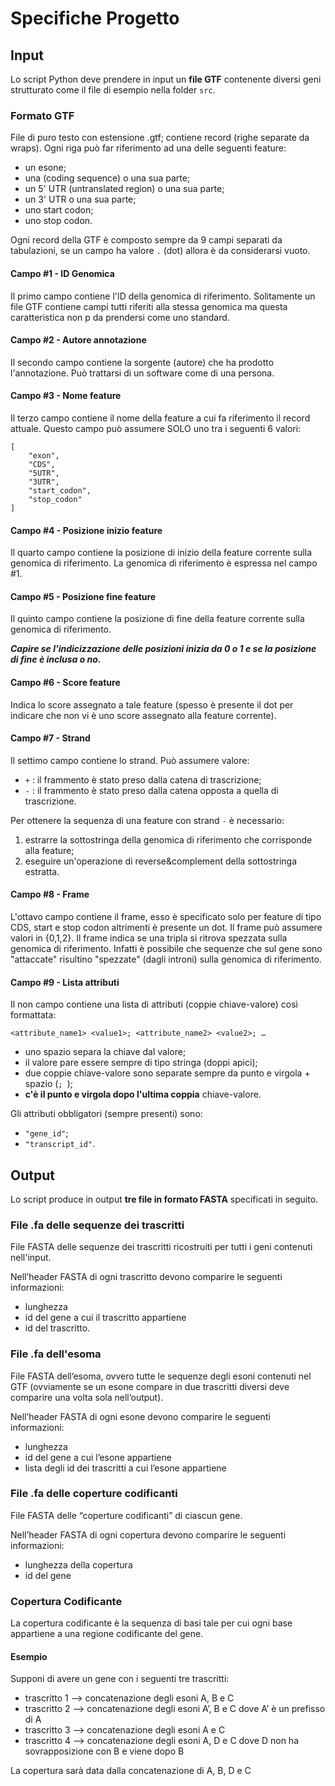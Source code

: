 # Specifiche Progetto

## Input
Lo script Python deve prendere in input un **file GTF** contenente diversi geni strutturato come il file di esempio nella folder `src`.

### Formato GTF
File di puro testo con estensione .gtf; contiene record (righe separate da wraps). Ogni riga può far riferimento ad una delle seguenti feature:
* un esone;
* una  (coding sequence) o una sua parte;
* un 5' UTR (untranslated region) o una sua parte;
* un 3' UTR o una sua parte;
* uno start codon;
* uno stop codon.

Ogni record della GTF è composto sempre da 9 campi separati da tabulazioni, se un campo ha valore `.` (dot) allora è da considerarsi vuoto.

#### Campo #1 - ID Genomica
Il primo campo contiene l'ID della genomica di riferimento. Solitamente un file GTF contiene campi tutti riferiti alla stessa genomica ma questa caratteristica non p da prendersi come uno standard.

#### Campo #2 - Autore annotazione
Il secondo campo contiene la sorgente (autore) che ha prodotto l'annotazione. Può trattarsi di un software come di una persona.

#### Campo #3 - Nome feature
Il terzo campo contiene il nome della feature a cui fa riferimento il record attuale. Questo campo può assumere SOLO uno tra i seguenti 6 valori: 
```
[
    "exon",
    "CDS",
    "5UTR",
    "3UTR",
    "start_codon",
    "stop_codon"
]
```

#### Campo #4 - Posizione inizio feature
Il quarto campo contiene la posizione di inizio della feature corrente sulla genomica di riferimento. La genomica di riferimento è espressa nel campo #1.

#### Campo #5 - Posizione fine feature
Il quinto campo contiene la posizione di fine della feature corrente sulla genomica di riferimento.

_**Capire se l'indicizzazione delle posizioni inizia da 0 o 1 e se la posizione di fine è inclusa o no.**_

#### Campo #6 - Score feature
Indica lo score assegnato a tale feature (spesso è presente il dot per indicare che non vi è uno score assegnato alla feature corrente).

#### Campo #7 - Strand
Il settimo campo contiene lo strand. Può assumere valore:
* `+` : il frammento è stato preso dalla catena di trascrizione; 
* `-` : il frammento è stato preso dalla catena opposta a quella di trascrizione.

Per ottenere la sequenza di una feature con strand `-` è necessario:
1) estrarre la sottostringa della genomica di riferimento che corrisponde alla feature;
2) eseguire un'operazione di reverse&complement della sottostringa estratta.

#### Campo #8 - Frame
L'ottavo campo contiene il frame, esso è specificato solo per feature di tipo CDS, start e stop codon altrimenti è presente un dot. Il frame può assumere valori in {0,1,2}. Il frame indica se una tripla si ritrova spezzata sulla genomica di riferimento. Infatti è possibile che sequenze che sul gene sono "attaccate" risultino "spezzate" (dagli introni) sulla genomica di riferimento.

#### Campo #9 - Lista attributi
Il non campo contiene una lista di attributi (coppie chiave-valore) così formattata:
```
<attribute_name1> <value1>; <attribute_name2> <value2>; …
```
* uno spazio separa la chiave dal valore;
* il valore pare essere sempre di tipo stringa (doppi apici);
* due coppie chiave-valore sono separate sempre da punto e virgola + spazio (`; `);
* **c'è il punto e virgola dopo l'ultima coppia** chiave-valore.

Gli attributi obbligatori (sempre presenti) sono:
* `"gene_id"`;
* `"transcript_id"`.


## Output
Lo script produce in output **tre file in formato FASTA** specificati in seguito.

### File .fa delle sequenze dei trascritti
File FASTA delle sequenze dei trascritti ricostruiti per tutti i geni contenuti nell'input. 

Nell’header FASTA di ogni trascritto devono comparire le seguenti informazioni: 
* lunghezza
* id del gene a cui il trascritto appartiene
* id del trascritto.

### File .fa dell'esoma
File FASTA dell’esoma, ovvero tutte le sequenze degli esoni contenuti nel GTF (ovviamente se un esone compare in due trascritti diversi deve comparire una volta sola nell’output).

Nell’header FASTA di ogni esone devono comparire le seguenti informazioni:
* lunghezza
* id del gene a cui l’esone appartiene
* lista degli id dei trascritti a cui l’esone appartiene

### File .fa delle coperture codificanti
File FASTA delle “coperture codificanti” di ciascun gene.

Nell’header FASTA di ogni copertura devono comparire le seguenti informazioni:
* lunghezza della copertura
* id del gene

### Copertura Codificante
La copertura codificante è la sequenza di basi tale per cui ogni base appartiene a una regione codificante del gene.

#### Esempio
Supponi di avere un gene con i seguenti tre trascritti:
- trascritto 1 —> concatenazione degli esoni A, B e C
- trascritto 2 —> concatenazione degli esoni A’, B e C dove A’ è un prefisso di A
- trascritto 3 —> concatenazione degli esoni A e C
- trascritto 4 —> concatenazione degli esoni A, D e C dove D non ha sovrapposizione con B e viene dopo B

La copertura sarà data dalla concatenazione di A, B, D e C
